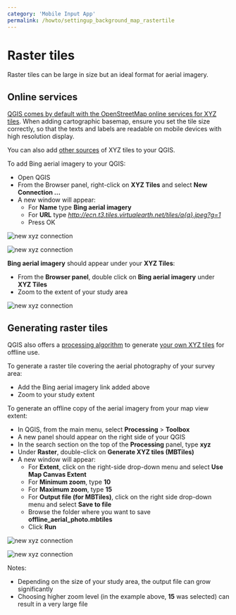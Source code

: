 ```yaml
---
category: 'Mobile Input App'
permalink: /howto/settingup_background_map_rastertile
---
```


# Raster tiles
Raster tiles can be large in size but an ideal format for aerial imagery.

## Online services

[QGIS comes by default with the OpenStreetMap online services for XYZ tiles](https://docs.qgis.org/3.10/en/docs/user_manual/managing_data_source/opening_data.html?highlight=xyz#using-xyz-tile-services). When adding cartographic basemap, ensure you set the tile size correctly, so that the texts and labels are readable on mobile devices with high resolution display.

You can also add [other sources](https://gis.stackexchange.com/questions/20191/adding-basemaps-from-google-or-bing-in-qgis/217670#217670) of XYZ tiles to your QGIS.

To add Bing aerial imagery to your QGIS:

- Open QGIS
- From the Browser panel, right-click on **XYZ Tiles** and select **New Connection ...**
- A new window will appear:
  - For **Name** type **Bing aerial imagery**
  - For **URL** type *http://ecn.t3.tiles.virtualearth.net/tiles/a{q}.jpeg?g=1*
  - Press OK

![new xyz connection](../images/qgis_xyz_connection1.png)

![new xyz connection](../images/qgis_xyz_connection2.png)


**Bing aerial imagery** should appear under your **XYZ Tiles**:
- From the **Browser panel**, double click on **Bing aerial imagery** under **XYZ Tiles**
- Zoom to the extent of your study area

![new xyz connection](../images/qgis_xyz_online.png)

## Generating raster tiles

QGIS also offers a [processing algorithm](https://docs.qgis.org/3.10/en/docs/user_manual/processing_algs/qgis/rastertools.html) to generate [your own XYZ tiles](https://ocw.un-ihe.org/mod/book/tool/print/index.php?id=5497&chapterid=491) for offline use.

To generate a raster tile covering the aerial photography of your survey area:

  - Add the Bing aerial imagery link added above
  - Zoom to your study extent

To generate an offline copy of the aerial imagery from your map view extent:

  - In QGIS, from the main menu, select **Processing** > **Toolbox**
  - A new panel should appear on the right side of your QGIS
  - In the search section on the top of the **Processing** panel, type **xyz**
  - Under **Raster**, double-click on **Generate XYZ tiles (MBTiles)**
  - A new window will appear:
    - For **Extent**, click on the right-side drop-down menu and select **Use Map Canvas Extent**
    - For **Minimum zoom**, type **10**
    - For **Maximum zoom**, type **15**
    - For **Output file (for MBTiles)**, click on the right side drop-down menu and select **Save to file**
    - Browse the folder where you want to save **offline_aerial_photo.mbtiles**
    - Click **Run**


![new xyz connection](../images/qgis_xyz_gen_mbtiles1.png)

![new xyz connection](../images/qgis_xyz_gen_mbtiles2.png)

Notes:
  - Depending on the size of your study area, the output file can grow significantly
  - Choosing higher zoom level (in the example above, **15** was selected) can result in a very large file
